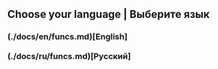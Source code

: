 ## Choose your language | Выберите язык

<h3>
(./docs/en/funcs.md)[English] <br>
<br>
(./docs/ru/funcs.md)[Русский]
</h3>